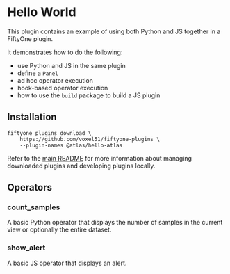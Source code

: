 # Hello World

This plugin contains an example of using both Python and JS together in a
FiftyOne plugin.

It demonstrates how to do the following:

-   use Python and JS in the same plugin
-   define a `Panel`
-   ad hoc operator execution
-   hook-based operator execution
-   how to use the `build` package to build a JS plugin

## Installation

```shell
fiftyone plugins download \
    https://github.com/voxel51/fiftyone-plugins \
    --plugin-names @atlas/hello-atlas
```

Refer to the [main README](https://github.com/voxel51/fiftyone-plugins) for
more information about managing downloaded plugins and developing plugins
locally.

## Operators

### count_samples

A basic Python operator that displays the number of samples in the current view
or optionally the entire dataset.

### show_alert

A basic JS operator that displays an alert.
